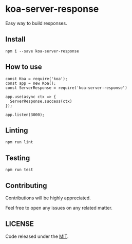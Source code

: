 # koa-server-response

Easy way to build responses.

## Install

`npm i --save koa-server-response`

## How to use

```
const Koa = require('koa');
const app = new Koa();
const ServerResponse = require('koa-server-response')

app.use(async ctx => {
  ServerResponse.success(ctx)
});

app.listen(3000);
```

## Linting

`npm run lint`

## Testing

`npm run test`

## Contributing

Contributions will be highly appreciated.

Feel free to open any issues on any related matter.

## LICENSE

Code released under the [MIT](./LICENSE).
